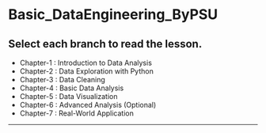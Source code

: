 # Basic_DataEngineering_ByPSU

## Select each branch to read the lesson.

* Chapter-1 : Introduction to Data Analysis
* Chapter-2 : Data Exploration with Python
* Chapter-3 : Data Cleaning
* Chapter-4 : Basic Data Analysis
* Chapter-5 : Data Visualization
* Chapter-6 : Advanced Analysis (Optional)
* Chapter-7 : Real-World Application

---